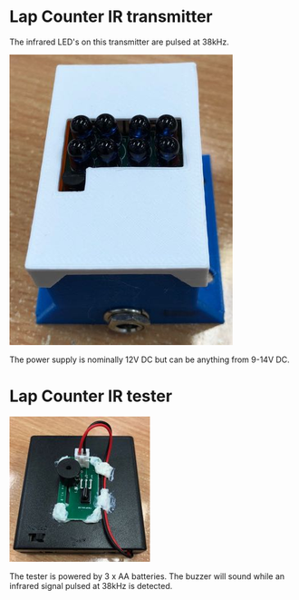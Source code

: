 # Lap Counter IR transmitter

The infrared LED's on this transmitter are pulsed at 38kHz.

![Lap Counter Device](/lc_transmitter/lc_transmitter.jpg)

The power supply is nominally 12V DC but can be anything from 9-14V DC.

# Lap Counter IR tester

![Lap Counter Device](/lc_transmitter/lc_tester.jpg)

The tester is powered by 3 x AA batteries. The buzzer will sound while an infrared signal pulsed at 38kHz is detected.
